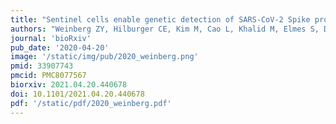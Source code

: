 ```yaml
---
title: "Sentinel cells enable genetic detection of SARS-CoV-2 Spike protein"
authors: "Weinberg ZY, Hilburger CE, Kim M, Cao L, Khalid M, Elmes S, Diwanji D, Hernandez E, Lopez J, Schaefer K, Smith AM, Zhou F, **QCRG Structural Biology Consortium**, Kumar GR, Ott M, Baker D, El-Samad H."
journal: 'bioRxiv'
pub_date: '2020-04-20'
image: '/static/img/pub/2020_weinberg.png'
pmid: 33907743
pmcid: PMC8077567
biorxiv: 2021.04.20.440678
doi: 10.1101/2021.04.20.440678
pdf: '/static/pdf/2020_weinberg.pdf'
---
```

